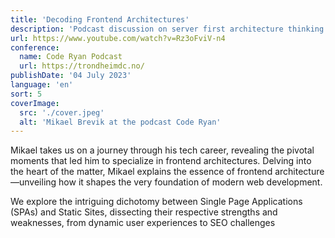 ```yaml
---
title: 'Decoding Frontend Architectures'
description: 'Podcast discussion on server first architecture thinking'
url: https://www.youtube.com/watch?v=Rz3oFviV-n4
conference:
  name: Code Ryan Podcast
  url: https://trondheimdc.no/
publishDate: '04 July 2023'
language: 'en'
sort: 5
coverImage:
  src: './cover.jpeg'
  alt: 'Mikael Brevik at the podcast Code Ryan'
---
```


Mikael takes us on a journey through his tech career, revealing the pivotal moments that led him to specialize in frontend architectures. Delving into the heart of the matter, Mikael explains the essence of frontend architecture—unveiling how it shapes the very foundation of modern web development.

We explore the intriguing dichotomy between Single Page Applications (SPAs) and Static Sites, dissecting their respective strengths and weaknesses, from dynamic user experiences to SEO challenges
